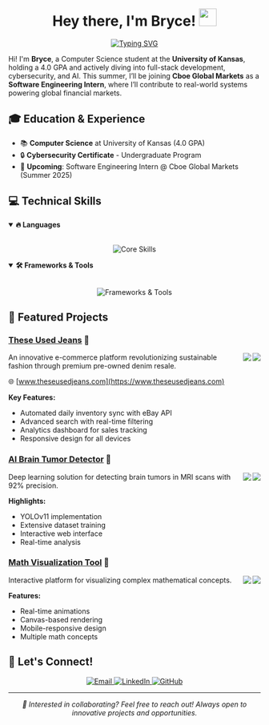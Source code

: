 <h1 align="center">Hey there, I'm Bryce! <img src="https://media.giphy.com/media/hvRJCLFzcasrR4ia7z/giphy.gif" width="35"></h1>

<p align="center">
  <a href="https://git.io/typing-svg"><img src="https://readme-typing-svg.demolab.com?font=Fira+Code&weight=600&size=24&pause=20&color=6E97F7&center=true&vCenter=true&random=false&width=435&lines=Computer+Science+Student;Software+Engineer;Full-Stack+Developer;AI+Enthusiast" alt="Typing SVG" /></a>
</p>


Hi! I'm **Bryce**, a Computer Science student at the **University of Kansas**, holding a 4.0 GPA and actively diving into full-stack development, cybersecurity, and AI. This summer, I’ll be joining **Cboe Global Markets** as a **Software Engineering Intern**, where I’ll contribute to real-world systems powering global financial markets.

## 🎓 Education & Experience

- 📚 **Computer Science** at University of Kansas (4.0 GPA)
- 🔒 **Cybersecurity Certificate** - Undergraduate Program
- 💼 **Upcoming**: Software Engineering Intern @ Cboe Global Markets (Summer 2025)

## 💻 Technical Skills

<details open>
<summary><b>🔥 Languages</b></summary>
<br>
<p align="center">
  <img src="https://skillicons.dev/icons?i=cpp,c,py,js,html,css" alt="Core Skills"/>
</p>
</details>

<details open>
<summary><b>🛠️ Frameworks & Tools</b></summary>
<br>
<p align="center">
  <img src="https://skillicons.dev/icons?i=next,react,tailwind,nodejs,mongodb,tensorflow,git,github,linux" alt="Frameworks & Tools"/>
</p>
</details>

## 🚀 Featured Projects

### [These Used Jeans](https://www.theseusedjeans.com) 👖
<img align="right" src="https://img.shields.io/badge/Next.js-black?style=for-the-badge&logo=next.js&logoColor=white"/>
<img align="right" src="https://img.shields.io/badge/MongoDB-4EA94B?style=for-the-badge&logo=mongodb&logoColor=white"/>

An innovative e-commerce platform revolutionizing sustainable fashion through premium pre-owned denim resale.

🌐 [www.theseusedjeans.com](https://www.theseusedjeans.com)

**Key Features:**
-  Automated daily inventory sync with eBay API
-  Advanced search with real-time filtering
-  Analytics dashboard for sales tracking
-  Responsive design for all devices

### [AI Brain Tumor Detector](https://github.com/brycemartin04/Brain-Tumor-Detector) 🧠
<img align="right" src="https://img.shields.io/badge/TensorFlow-FF6F00?style=for-the-badge&logo=tensorflow&logoColor=white"/>
<img align="right" src="https://img.shields.io/badge/Flask-000000?style=for-the-badge&logo=flask&logoColor=white"/>

Deep learning solution for detecting brain tumors in MRI scans with 92% precision.

**Highlights:**
-  YOLOv11 implementation
-  Extensive dataset training
-  Interactive web interface
-  Real-time analysis

### [Math Visualization Tool](https://github.com/brycemartin04/Visualizer) 📐
<img align="right" src="https://img.shields.io/badge/JavaScript-F7DF1E?style=for-the-badge&logo=javascript&logoColor=black"/>
<img align="right" src="https://img.shields.io/badge/HTML5-E34F26?style=for-the-badge&logo=html5&logoColor=white"/>

Interactive platform for visualizing complex mathematical concepts.

**Features:**
-  Real-time animations
-  Canvas-based rendering
-  Mobile-responsive design
-  Multiple math concepts

## 🤝 Let's Connect!

<p align="center">
  <a href="mailto:brycemartin@ku.edu">
    <img src="https://img.shields.io/badge/Email-D14836?style=for-the-badge&logo=gmail&logoColor=white" alt="Email"/>
  </a>
  <a href="https://www.linkedin.com/in/brycemartin04/">
    <img src="https://img.shields.io/badge/LinkedIn-0077B5?style=for-the-badge&logo=linkedin&logoColor=white" alt="LinkedIn"/>
  </a>
  <a href="https://github.com/brycemartin04">
    <img src="https://img.shields.io/badge/GitHub-100000?style=for-the-badge&logo=github&logoColor=white" alt="GitHub"/>
  </a>
</p>

---

<p align="center">
  <i>🌟 Interested in collaborating? Feel free to reach out! Always open to innovative projects and opportunities.</i>
</p>
